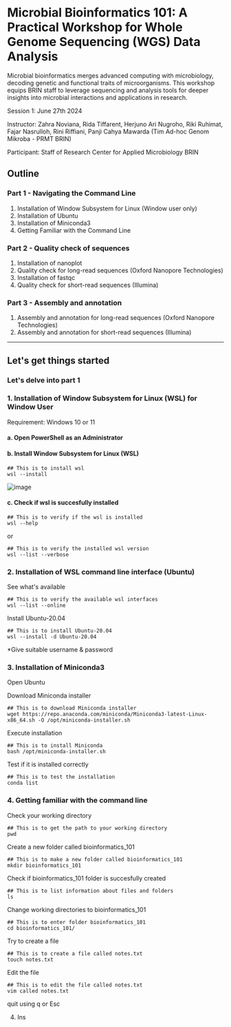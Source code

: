 # Microbial Bioinformatics 101: A Practical Workshop for Whole Genome Sequencing (WGS) Data Analysis

Microbial bioinformatics merges advanced computing with microbiology, decoding genetic and functional traits of microorganisms. This workshop equips BRIN staff to leverage sequencing and analysis tools for deeper insights into microbial interactions and applications in research.  

Session 1: June 27th 2024  

Instructor: Zahra Noviana, Rida Tiffarent, Herjuno Ari Nugroho, Riki Ruhimat, Fajar Nasrulloh, Rini Riffiani, Panji Cahya Mawarda (Tim Ad-hoc Genom Mikroba - PRMT BRIN)  

Participant: Staff of Research Center for Applied Microbiology BRIN

## Outline
### Part 1 - Navigating the Command Line
1. Installation of Window Subsystem for Linux (Window user only) 
2. Installation of Ubuntu 
3. Installation of Miniconda3 
4. Getting Familiar with the Command Line

### Part 2 - Quality check of sequences
1. Installation of nanoplot
2. Quality check for long-read sequences (Oxford Nanopore Technologies)
3. Installation of fastqc
4. Quality check for short-read sequences (Illumina)

### Part 3 - Assembly and annotation
1. Assembly and annotation for long-read sequences (Oxford Nanopore Technologies)
2. Assembly and annotation for short-read sequences (Illumina)

__________________________
## Let's get things started

### Let's delve into part 1
### 1. Installation of Window Subsystem for Linux (WSL) for Window User 
   Requirement: Windows 10 or 11 
   
   #### a. Open PowerShell as an Administrator 
   #### b. Install Window Subsystem for Linux (WSL)

   ```
   ## This is to install wsl
   wsl --install
   ```

   ![image](https://github.com/zahranoviana/Microbial-Bioinformatics-101.1-A-Practical-Workshop-for-Whole-Genome-Sequencing-WGS-Data-Analysis/assets/97138684/3fa13b2f-1c4f-4122-8b08-65c235558a1e)


   #### c. Check if wsl is succesfully installed
   ```
   ## This is to verify if the wsl is installed
   wsl --help
   ```
   or
   ```
   ## This is to verify the installed wsl version
   wsl --list --verbose
   ```
      
### 2. Installation of WSL command line interface (Ubuntu)
   
   See what's available
   ```
   ## This is to verify the available wsl interfaces
   wsl --list --online
   ```
   
   Install Ubuntu-20.04
   ```
   ## This is to install Ubuntu-20.04
   wsl --install -d Ubuntu-20.04
   ```
   *Give suitable username & password

### 3. Installation of Miniconda3
   
   Open Ubuntu
   
   Download Miniconda installer
   ```
   ## This is to download Miniconda installer
   wget https://repo.anaconda.com/miniconda/Miniconda3-latest-Linux-x86_64.sh -O /opt/miniconda-installer.sh
   ```
   
   Execute installation
   ```
   ## This is to install Miniconda
   bash /opt/miniconda-installer.sh
   ```
   
   Test if it is installed correctly
   ```
   ## This is to test the installation
   conda list
   ```

### 4. Getting familiar with the command line

   Check your working directory
   
   ```
   ## This is to get the path to your working directory
   pwd
   ```

   Create a new folder called bioinformatics_101
   
   ```
   ## This is to make a new folder called bioinformatics_101
   mkdir bioinformatics_101
   ```

   Check if bioinformatics_101 folder is succesfully created
   
   ```
   ## This is to list information about files and folders
   ls
   ```

   Change working directories to bioinformatics_101
   
   ```
   ## This is to enter folder bioinformatics_101
   cd bioinformatics_101/
   ```

   Try to create a file
   
   ```
   ## This is to create a file called notes.txt
   touch notes.txt
   ```      

   Edit the file

   ```
   ## This is to edit the file called notes.txt
   vim called notes.txt
   ```   
   quit using q or Esc         
   
   
4. Ins



